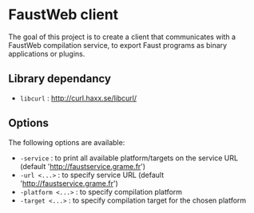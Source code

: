 
# FaustWeb client

The goal of this project is to create a client that communicates with a FaustWeb compilation service, to export Faust programs as binary applications or plugins.

## Library dependancy

- `libcurl` : http://curl.haxx.se/libcurl/

## Options

The following options are available: 

- `-service`            : to print all available platform/targets on the service URL (default 'http://faustservice.grame.fr')
- `-url <...>`          : to specify service URL (default 'http://faustservice.grame.fr')
- `-platform <...>`     : to specify compilation platform
- `-target <...>`       : to specify compilation target for the chosen platform
